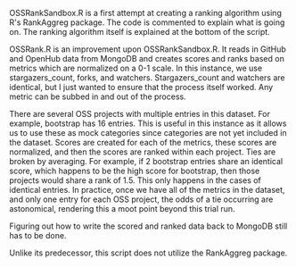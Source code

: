 OSSRankSandbox.R is a first attempt at creating a ranking algorithm using R's RankAggreg package. The code is commented to explain what is going on. The ranking algorithm itself is explained at the bottom of the script.

OSSRank.R is an improvement upon OSSRankSandbox.R. It reads in GitHub and OpenHub data from MongoDB and creates scores and ranks based on metrics which are normalized on a 0-1 scale. In this instance, we use stargazers_count, forks, and watchers. Stargazers_count and watchers are identical, but I just wanted to ensure that the process itself worked. Any metric can be subbed in and out of the process. 

There are several OSS projects with multiple entries in this dataset. For example, bootstrap has 16 entries. This is useful in this instance as it allows us to use these as mock categories since categories are not yet included in the dataset. Scores are created for each of the metrics, these scores are normalized, and then the scores are ranked within each project. Ties are broken by averaging. For example, if 2 bootstrap entries share an identical score, which happens to be the high score for bootstrap, then those projects would share a rank of 1.5. This only happens in the cases of identical entries. In practice, once we have all of the metrics in the dataset, and only one entry for each OSS project, the odds of a tie occurring are astonomical, rendering this a moot point beyond this trial run. 

Figuring out how to write the scored and ranked data back to MongoDB still has to be done.

Unlike its predecessor, this script does not utilize the RankAggreg package.